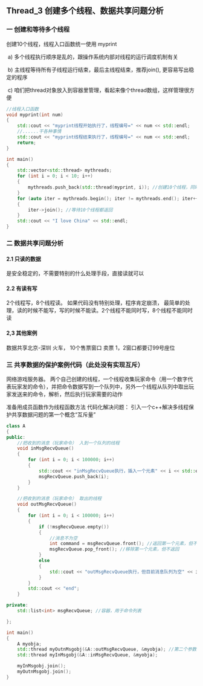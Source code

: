 ## Thread_3 创建多个线程、数据共享问题分析

### 一 创建和等待多个线程

创建10个线程，线程入口函数统一使用 myprint

​	a) 多个线程执行顺序是乱的，跟操作系统内部对线程的运行调度机制有关

​	b) 主线程等待所有子线程运行结束，最后主线程结束，推荐join(), 更容易写出稳定的程序

​	c) 咱们把thread对象放入到容器里管理，看起来像个thread数组，这样管理很方便

```c++
//线程入口函数
void myprint(int num)
{
	std::cout << "myprint线程开始执行了，线程编号=" << num << std::endl;
	//......干各种事情
	std::cout << "myprint线程结束执行了，线程编号=" << num << std::endl;
	return;
}

int main()
{
	std::vector<std::thread> mythreads;
	for (int i = 0; i < 10; i++)
	{
		mythreads.push_back(std::thread(myprint, i)); //创建10个线程，同时这10个线程已经开始执行
	}
	for (auto iter = mythreads.begin(); iter != mythreads.end(); iter++)
	{
		iter->join(); //等待10个线程都返回
	}
	std::cout << "I love China" << std::endl;
}
```

### 二 数据共享问题分析

#### 2.1 只读的数据

是安全稳定的，不需要特别的什么处理手段，直接读就可以

#### 2.2 有读有写

 2个线程写，8个线程读。 如果代码没有特别处理，程序肯定崩溃， 最简单的处理，读的时候不能写，写的时候不能读。2个线程不能同时写，8个线程不能同时读

####  2,3 其他案例     

数据共享北京-深圳 火车， 10个售票窗口 卖票     1，2窗口都要订99号座位

### 三 共享数据的保护案例代码（此处没有实现互斥）

网络游戏服务器。 两个自己创建的线程，一个线程收集玩家命令（用一个数字代表玩家发的命令），并把命令数据写到一个队列中，另外一个线程从队列中取出玩家发送来的命令，解析，然后执行玩家需要的动作

准备用成员函数作为线程函数方法
代码化解决问题： 引入一个c++解决多线程保护共享数据问题的第一个概念“互斥量”

```c++
class A
{
public:
	//把收到的消息（玩家命令） 入到一个队列的线程
	void inMsgRecvQueue()
	{
		for (int i = 0; i < 100000; i++)
		{
			std::cout << "inMsgRecvQueue执行，插入一个元素" << i << std::endl;
			msgRecvQueue.push_back(i);
		}
	}

	//把收到的消息（玩家命令） 取出的线程
	void outMsgRecvQueue()
	{
		for (int i = 0; i < 100000; i++)
		{
			if (!msgRecvQueue.empty())
			{
				//消息不为空
				int command = msgRecvQueue.front(); //返回第一个元素，但不检查元素是否存在
				msgRecvQueue.pop_front(); //移除第一个元素，但不返回
			}
			else
			{
				std::cout << "outMsgRecvQueue执行，但目前消息队列为空" << i << std::endl;
			}
		}
		std::cout << "end";
	}

private:
	std::list<int> msgRecvQueue; //容器，用于命令列表

};

int main()
{
    A myobja;
	std::thread myOutnMsgobj(&A::outMsgRecvQueue, &myobja); //第二个参数是 引用，才能保证线程理用的是同一个对象
	std::thread myInMsgobj(&A::inMsgRecvQueue, &myobja);

	myInMsgobj.join();
	myOutnMsgobj.join();
}
```

